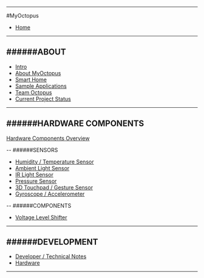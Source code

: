 ***
#MyOctopus  

-   [Home](https://github.com/wawrow/myoctopus/wiki)  
  
  ---
######ABOUT
---  
-   [Intro](https://github.com/wawrow/myoctopus/wiki/Intro)
-   [About MyOctopus](https://github.com/wawrow/myoctopus/wiki/More-about-MyOctopus)  
-   [Smart Home](https://github.com/wawrow/myoctopus/wiki/Smart-Home-End-User)  
-   [Sample Applications](https://github.com/wawrow/myoctopus/wiki/Sample-Applications)  
-   [Team Octopus](https://github.com/wawrow/myoctopus/wiki/Team-Octopus)  
-   [Current Project Status](https://github.com/wawrow/myoctopus/wiki/PROJECT-STATUS:)  
  
---  
######HARDWARE COMPONENTS  
---  
  [Hardware Components Overview](https://github.com/MyOctopus/sensors-samples/wiki/Home/)  
  
--
######SENSORS

  
* [Humidity / Temperature Sensor](https://github.com/MyOctopus/sensors-samples/wiki/Humidity---Temperature-Sensor)
* [Ambient Light Sensor](https://github.com/MyOctopus/sensors-samples/wiki/Ambient-Light-Sensor-Breakout-Board)  
* [IR Light Sensor](https://github.com/MyOctopus/sensors-samples/wiki/IR-Light-Sensor)
* [Pressure Sensor](https://github.com/MyOctopus/sensors-samples/wiki/Pressure-Sensor)
* [3D Touchpad / Gesture Sensor](https://github.com/MyOctopus/sensors-samples/wiki/Pressure-Sensor)
* [Gyroscope / Accelerometer](https://github.com/MyOctopus/sensors-samples/wiki/Gyroscope---Accelerometer)  
  
--
######COMPONENTS

  
* [Voltage Level Shifter](https://github.com/MyOctopus/sensors-samples/wiki/Voltage-Level-Translator)

---  
######DEVELOPMENT  
---  
-   [Developer / Technical Notes](https://github.com/wawrow/myoctopus/wiki/Developer-----Technical-Notes)  
-   [Hardware](https://github.com/wawrow/myoctopus/wiki/Hardware)  

---



